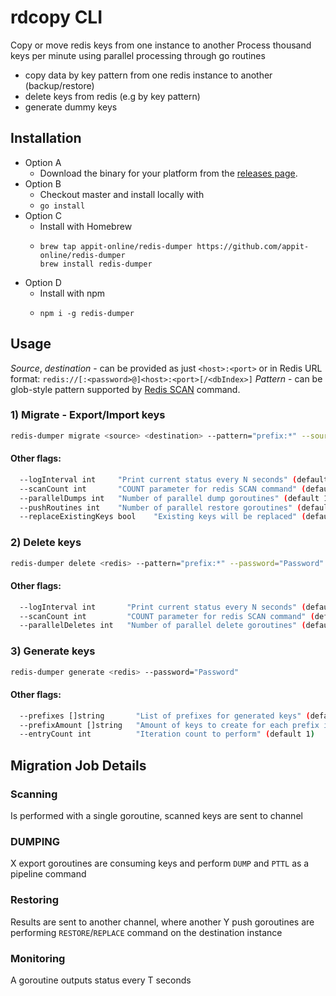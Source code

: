 # rdcopy CLI

Copy or move redis keys from one instance to another
Process thousand keys per minute using parallel processing through go routines

- copy data by key pattern from one redis instance to another (backup/restore)
- delete keys from redis (e.g by key pattern)
- generate dummy keys 


## Installation

- Option A 
  - Download the binary for your platform from the [releases page](https://github.com/appit-online/redis-dumper/releases).
- Option B
  - Checkout master and install locally with 
  - `go install`
- Option C
  - Install with Homebrew 
  - ```
    brew tap appit-online/redis-dumper https://github.com/appit-online/redis-dumper
    brew install redis-dumper
    ```
- Option D
  - Install with npm
  - ```
    npm i -g redis-dumper
    ```

## Usage


*Source*, *destination* - can be provided as just `<host>:<port>` or in Redis URL format: `redis://[:<password>@]<host>:<port>[/<dbIndex>]`
*Pattern* - can be glob-style pattern supported by [Redis SCAN](https://redis.io/commands/scan) command.


### 1) Migrate - Export/Import keys
```bash
redis-dumper migrate <source> <destination> --pattern="prefix:*" --sourcePassword="SourcePassword" --targetPassword="TargetPassword"
```

#### Other flags:
```bash
  --logInterval int     "Print current status every N seconds" (default 1)
  --scanCount int       "COUNT parameter for redis SCAN command" (default 1000)
  --parallelDumps int   "Number of parallel dump goroutines" (default 100)
  --pushRoutines int    "Number of parallel restore goroutines" (default 100)
  --replaceExistingKeys bool    "Existing keys will be replaced" (default false)
```

### 2) Delete keys
```bash
redis-dumper delete <redis> --pattern="prefix:*" --password="Password" 
```

#### Other flags:
```bash
  --logInterval int       "Print current status every N seconds" (default 1)
  --scanCount int         "COUNT parameter for redis SCAN command" (default 1000)
  --parallelDeletes int   "Number of parallel delete goroutines" (default 100)
```

### 3) Generate keys
```bash
redis-dumper generate <redis> --password="Password" 
```

#### Other flags:
```bash
  --prefixes []string       "List of prefixes for generated keys" (default {"mykey:", "testkey:"})
  --prefixAmount []string   "Amount of keys to create for each prefix in one iteration" (default {"1", "2"})
  --entryCount int          "Iteration count to perform" (default 1)
```

## Migration Job Details

### Scanning
Is performed with a single goroutine, scanned keys are sent to channel

### DUMPING
X export goroutines are consuming keys and perform `DUMP` and `PTTL` as a pipeline command

### Restoring
Results are sent to another channel, where another Y push goroutines are performing `RESTORE`/`REPLACE` command on the destination instance

### Monitoring
A goroutine outputs status every T seconds 

